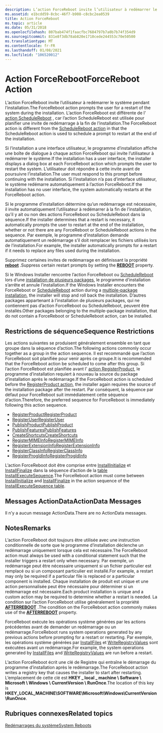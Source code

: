 ```yaml
---
description: L’action ForceReboot invite l’utilisateur à redémarrer le système pendant l’installation.
ms.assetid: e1bcdd59-8cbc-46f7-b908-c8cbc2ea0539
title: Action ForceReboot
ms.topic: article
ms.date: 05/31/2018
ms.openlocfilehash: 807bab474f1faacfbc7684797b7a0b7b74f354d9
ms.sourcegitcommit: 831e8f3db78ab820e1710cede244553c70e50500
ms.translationtype: MT
ms.contentlocale: fr-FR
ms.lasthandoff: 01/08/2021
ms.locfileid: "106520012"
---
```

# <a name="forcereboot-action"></a><span data-ttu-id="492ff-103">Action ForceReboot</span><span class="sxs-lookup"><span data-stu-id="492ff-103">ForceReboot Action</span></span>

<span data-ttu-id="492ff-104">L’action ForceReboot invite l’utilisateur à redémarrer le système pendant l’installation.</span><span class="sxs-lookup"><span data-stu-id="492ff-104">The ForceReboot action prompts the user for a restart of the system during the installation.</span></span> <span data-ttu-id="492ff-105">L’action ForceReboot est différente de l' [action ScheduleReboot](schedulereboot-action.md) , car l’action ScheduleReboot est utilisée pour planifier une invite de redémarrage à la fin de l’installation.</span><span class="sxs-lookup"><span data-stu-id="492ff-105">The ForceReboot action is different from the [ScheduleReboot action](schedulereboot-action.md) in that the ScheduleReboot action is used to schedule a prompt to restart at the end of the installation.</span></span>

<span data-ttu-id="492ff-106">Si l’installation a une interface utilisateur, le programme d’installation affiche une boîte de dialogue à chaque action ForceReboot qui invite l’utilisateur à redémarrer le système.</span><span class="sxs-lookup"><span data-stu-id="492ff-106">If the installation has a user interface, the installer displays a dialog box at each ForceReboot action which prompts the user to restart the system.</span></span> <span data-ttu-id="492ff-107">L’utilisateur doit répondre à cette invite avant de poursuivre l’installation.</span><span class="sxs-lookup"><span data-stu-id="492ff-107">The user must respond to this prompt before continuing with the installation.</span></span> <span data-ttu-id="492ff-108">Si l’installation n’a pas d’interface utilisateur, le système redémarre automatiquement à l’action ForceReboot.</span><span class="sxs-lookup"><span data-stu-id="492ff-108">If the installation has no user interface, the system automatically restarts at the ForceReboot action.</span></span>

<span data-ttu-id="492ff-109">Si le programme d’installation détermine qu’un redémarrage est nécessaire, il invite automatiquement l’utilisateur à redémarrer à la fin de l’installation, qu’il y ait ou non des actions ForceReboot ou ScheduleReboot dans la séquence.</span><span class="sxs-lookup"><span data-stu-id="492ff-109">If the installer determines that a restart is necessary, it automatically prompts the user to restart at the end of the installation, whether or not there are any ForceReboot or ScheduleReboot actions in the sequence.</span></span> <span data-ttu-id="492ff-110">Par exemple, le programme d’installation demande automatiquement un redémarrage s’il doit remplacer les fichiers utilisés lors de l’installation.</span><span class="sxs-lookup"><span data-stu-id="492ff-110">For example, the installer automatically prompts for a restart if it needs to replace any files used during the installation.</span></span>

<span data-ttu-id="492ff-111">Supprimez certaines invites de redémarrage en définissant la propriété [**reboot**](reboot.md) .</span><span class="sxs-lookup"><span data-stu-id="492ff-111">Suppress certain restart prompts by setting the [**REBOOT**](reboot.md) property.</span></span>

<span data-ttu-id="492ff-112">Si le Windows Installer rencontre l’action ForceReboot ou [ScheduleReboot](schedulereboot-action.md) lors d’une [installation de plusieurs packages](multiple-package-installations.md), le programme d’installation s’arrête et annule l’installation.</span><span class="sxs-lookup"><span data-stu-id="492ff-112">If the Windows Installer encounters the ForceReboot or [ScheduleReboot](schedulereboot-action.md) action during a [multiple-package installation](multiple-package-installations.md), the installer will stop and roll back the installation.</span></span> <span data-ttu-id="492ff-113">D’autres packages appartenant à l’installation de plusieurs packages, qui ne contiennent pas d’action ForceReboot ou ScheduleReboot, peuvent être installés.</span><span class="sxs-lookup"><span data-stu-id="492ff-113">Other packages belonging to the multiple-package installation, that do not contain a ForceReboot or ScheduleReboot action, can be installed.</span></span>

## <a name="sequence-restrictions"></a><span data-ttu-id="492ff-114">Restrictions de séquence</span><span class="sxs-lookup"><span data-stu-id="492ff-114">Sequence Restrictions</span></span>

<span data-ttu-id="492ff-115">Les actions suivantes se produisent généralement ensemble en tant que groupe dans la séquence d’action.</span><span class="sxs-lookup"><span data-stu-id="492ff-115">The following actions commonly occur together as a group in the action sequence.</span></span> <span data-ttu-id="492ff-116">Il est recommandé que l’action ForceReboot soit planifiée pour venir après ce groupe.</span><span class="sxs-lookup"><span data-stu-id="492ff-116">It is recommended that the ForceReboot action be scheduled to come after this group.</span></span> <span data-ttu-id="492ff-117">Si l’action ForceReboot est planifiée avant l' [action RegisterProduct](registerproduct-action.md), le programme d’installation requiert à nouveau la source du package d’installation après le redémarrage.</span><span class="sxs-lookup"><span data-stu-id="492ff-117">If the ForceReboot action is scheduled before the [RegisterProduct action](registerproduct-action.md), the installer again requires the source of the installation package after the restart.</span></span> <span data-ttu-id="492ff-118">Par conséquent, la séquence par défaut pour ForceReboot suit immédiatement cette séquence d’action.</span><span class="sxs-lookup"><span data-stu-id="492ff-118">Therefore, the preferred sequence for ForceReboot is immediately following this action sequence.</span></span>

-   [<span data-ttu-id="492ff-119">RegisterProduct</span><span class="sxs-lookup"><span data-stu-id="492ff-119">RegisterProduct</span></span>](registerproduct-action.md)
-   [<span data-ttu-id="492ff-120">RegisterUser</span><span class="sxs-lookup"><span data-stu-id="492ff-120">RegisterUser</span></span>](registeruser-action.md)
-   [<span data-ttu-id="492ff-121">PublishProduct</span><span class="sxs-lookup"><span data-stu-id="492ff-121">PublishProduct</span></span>](publishproduct-action.md)
-   [<span data-ttu-id="492ff-122">PublishFeatures</span><span class="sxs-lookup"><span data-stu-id="492ff-122">PublishFeatures</span></span>](publishfeatures-action.md)
-   [<span data-ttu-id="492ff-123">CreateShortcuts</span><span class="sxs-lookup"><span data-stu-id="492ff-123">CreateShortcuts</span></span>](createshortcuts-action.md)
-   [<span data-ttu-id="492ff-124">RegisterMIMEInfo</span><span class="sxs-lookup"><span data-stu-id="492ff-124">RegisterMIMEInfo</span></span>](registermimeinfo-action.md)
-   [<span data-ttu-id="492ff-125">RegisterExtensionInfo</span><span class="sxs-lookup"><span data-stu-id="492ff-125">RegisterExtensionInfo</span></span>](registerextensioninfo-action.md)
-   [<span data-ttu-id="492ff-126">RegisterClassInfo</span><span class="sxs-lookup"><span data-stu-id="492ff-126">RegisterClassInfo</span></span>](registerclassinfo-action.md)
-   [<span data-ttu-id="492ff-127">RegisterProgIdInfo</span><span class="sxs-lookup"><span data-stu-id="492ff-127">RegisterProgIdInfo</span></span>](registerprogidinfo-action.md)

<span data-ttu-id="492ff-128">L’action ForceReboot doit être comprise entre [InstallInitialize](installinitialize-action.md) et [InstallFinalize](installfinalize-action.md) dans la séquence d’action de la [table InstallExecuteSequence](installexecutesequence-table.md).</span><span class="sxs-lookup"><span data-stu-id="492ff-128">The ForceReboot action must come between [InstallInitialize](installinitialize-action.md) and [InstallFinalize](installfinalize-action.md) in the action sequence of the [InstallExecuteSequence table](installexecutesequence-table.md).</span></span>

## <a name="actiondata-messages"></a><span data-ttu-id="492ff-129">Messages ActionData</span><span class="sxs-lookup"><span data-stu-id="492ff-129">ActionData Messages</span></span>

<span data-ttu-id="492ff-130">Il n’y a aucun message ActionData.</span><span class="sxs-lookup"><span data-stu-id="492ff-130">There are no ActionData messages.</span></span>

## <a name="remarks"></a><span data-ttu-id="492ff-131">Notes</span><span class="sxs-lookup"><span data-stu-id="492ff-131">Remarks</span></span>

<span data-ttu-id="492ff-132">L’action ForceReboot doit toujours être utilisée avec une instruction conditionnelle de sorte que le programme d’installation déclenche un redémarrage uniquement lorsque cela est nécessaire.</span><span class="sxs-lookup"><span data-stu-id="492ff-132">The ForceReboot action must always be used with a conditional statement such that the installer triggers a restart only when necessary.</span></span> <span data-ttu-id="492ff-133">Par exemple, un redémarrage peut être nécessaire uniquement si un fichier particulier est remplacé ou si un composant particulier est installé.</span><span class="sxs-lookup"><span data-stu-id="492ff-133">For example, a restart may only be required if a particular file is replaced or a particular component is installed.</span></span> <span data-ttu-id="492ff-134">Chaque installation de produit est unique et une action personnalisée peut être nécessaire pour déterminer si un redémarrage est nécessaire.</span><span class="sxs-lookup"><span data-stu-id="492ff-134">Each product installation is unique and a custom action may be required to determine whether a restart is needed.</span></span> <span data-ttu-id="492ff-135">La condition sur l’action ForceReboot utilise généralement la propriété [**AFTERREBOOT**](afterreboot.md) .</span><span class="sxs-lookup"><span data-stu-id="492ff-135">The condition on the ForceReboot action commonly makes use of the [**AFTERREBOOT**](afterreboot.md) property.</span></span>

<span data-ttu-id="492ff-136">ForceReboot exécute les opérations système générées par les actions précédentes avant de demander un redémarrage ou un redémarrage.</span><span class="sxs-lookup"><span data-stu-id="492ff-136">ForceReboot runs system operations generated by any previous actions before prompting for a restart or restarting.</span></span> <span data-ttu-id="492ff-137">Par exemple, les opérations système générées par [InstallFiles](installfiles-action.md) et [WriteRegistryValues](writeregistryvalues-action.md) sont exécutées avant un redémarrage.</span><span class="sxs-lookup"><span data-stu-id="492ff-137">For example, the system operations generated by [InstallFiles](installfiles-action.md) and [WriteRegistryValues](writeregistryvalues-action.md) are run before a restart.</span></span>

<span data-ttu-id="492ff-138">L’action ForceReboot écrit une clé de Registre qui entraîne le démarrage du programme d’installation après le redémarrage.</span><span class="sxs-lookup"><span data-stu-id="492ff-138">The ForceReboot action writes a registry key that causes the installer to start after restarting.</span></span> <span data-ttu-id="492ff-139">L’emplacement de cette clé est **HKEY \_ local \_ machine \\ Software \\ Microsoft \\ Windows \\ CurrentVersion \\ RunOnce**.</span><span class="sxs-lookup"><span data-stu-id="492ff-139">The location of this key is **HKEY\_LOCAL\_MACHINE\\SOFTWARE\\Microsoft\\Windows\\CurrentVersion\\RunOnce**.</span></span>

## <a name="related-topics"></a><span data-ttu-id="492ff-140">Rubriques connexes</span><span class="sxs-lookup"><span data-stu-id="492ff-140">Related topics</span></span>

<dl> <dt>

[<span data-ttu-id="492ff-141">Redémarrages du système</span><span class="sxs-lookup"><span data-stu-id="492ff-141">System Reboots</span></span>](system-reboots.md)
</dt> </dl>

 

 



